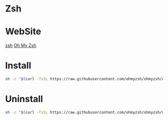 # Zsh

# WebSite
[zsh](https://github.com/ohmyzsh/ohmyzsh/wiki)
[Oh My Zsh](https://ohmyz.sh/#install)

# Install
```bash
sh -c "$(curl -fsSL https://raw.githubusercontent.com/ohmyzsh/ohmyzsh/master/tools/install.sh)"
```
# Uninstall 
```bash
sh -c "$(curl -fsSL https://raw.githubusercontent.com/ohmyzsh/ohmyzsh/master/tools/install.sh)"
```
